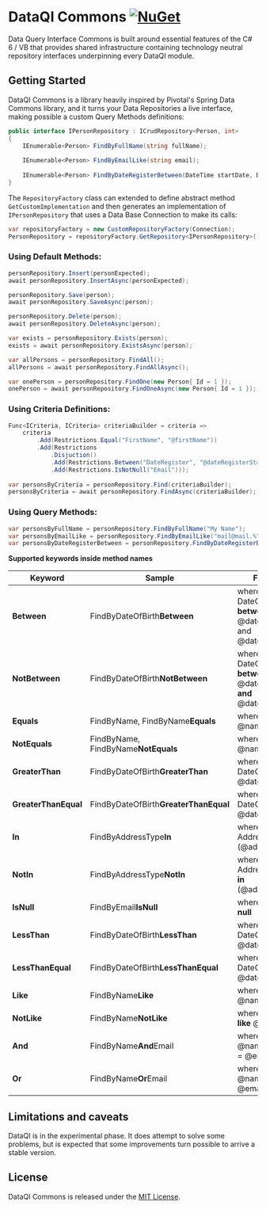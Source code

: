 # DataQI Commons [![NuGet](https://img.shields.io/nuget/v/DataQI.Commons.svg)](https://www.nuget.org/packages/DataQI.Commons/)

Data Query Interface Commons is built around essential features of the C# 6 / VB that provides shared infrastructure containing technology neutral repository interfaces underpinning every DataQI module.

## Getting Started

DataQI Commons is a library heavily inspired by Pivotal's Spring Data Commons library, and it turns your Data Repositories a live interface, making possible a custom Query Methods definitions:

```csharp
public interface IPersonRepository : ICrudRepository<Person, int>
{
    IEnumerable<Person> FindByFullName(string fullName);
  
    IEnumerable<Person> FindByEmailLike(string email);
  
    IEnumerable<Person> FindByDateRegisterBetween(DateTime startDate, DateTime endDate);
}
```

The `RepositoryFactory` class can extended to define abstract method `GetCustomImplementation` and then generates an implementation of `IPersonRepository` that uses a Data Base Connection to make its calls:

```csharp
var repositoryFactory = new CustomRepositoryFactory(Connection);
PersonRepository = repositoryFactory.GetRepository<IPersonRepository>();
```

### Using Default Methods:

```csharp
personRepository.Insert(personExpected);
await personRepository.InsertAsync(personExpected);

personRepository.Save(person);
await personRepository.SaveAsync(person);

personRepository.Delete(person);
await personRepository.DeleteAsync(person);

var exists = personRepository.Exists(person);
exists = await personRepository.ExistsAsync(person);

var allPersons = personRepository.FindAll();
allPersons = await personRepository.FindAllAsync();

var onePerson = personRepository.FindOne(new Person{ Id = 1 });
onePerson = await personRepository.FindOneAsync(new Person{ Id = 1 });
```

### Using Criteria Definitions:

```csharp
Func<ICriteria, ICriteria> criteriaBuilder = criteria =>
    criteria
        .Add(Restrictions.Equal("FirstName", "@firstName"))
        .Add(Restrictions
            .Disjuction()
            .Add(Restrictions.Between("DateRegister", "@dateRegisterStart", "@dateRegisterEnd"))
            .Add(Restrictions.IsNotNull("Email")));
        
var personsByCriteria = personRepository.Find(criteriaBuilder);
personsByCriteria = await personRepository.FindAsync(criteriaBuilder);
```

### Using Query Methods:

```csharp
var personsByFullName = personRepository.FindByFullName("My Name");
var personsByEmailLike = personRepository.FindByEmailLike("mail@mail.%");
var personsByDateRegisterBetween = personRepository.FindByDateRegisterBetween(Convert.ToDateTime("2020-01-01"), Convert.ToDateTime("2020-01-01"));
```

**Supported keywords inside method names**

| **Keyword** | **Sample** | **Fragment**
|-------------|------------|-------------
| **Between** | FindByDateOfBirth**Between** | where DateOfBirth **between** @dateOfBirthStart and @dateOfBirthEnd
| **NotBetween** | FindByDateOfBirth**NotBetween** | where DateOfBirth **not between** @dateOfBirthStart **and** @dateOfBirthEnd
| **Equals** | FindByName, FindByName**Equals** | where Name **=** @name
| **NotEquals** | FindByName, FindByName**NotEquals** | where Name **<>** @name
| **GreaterThan** | FindByDateOfBirth**GreaterThan** | where DateOfBirth **>** @dateOfBirth
| **GreaterThanEqual** | FindByDateOfBirth**GreaterThanEqual** | where DateOfBirth **>=** @dateOfBirth
| **In** | FindByAddressType**In** | where AddressType **in** (@addressType)
| **NotIn** | FindByAddressType**NotIn** | where AddressType **not in** (@addressType)
| **IsNull** | FindByEmail**IsNull** | where Email **is null**
| **LessThan** | FindByDateOfBirth**LessThan** | where DateOfBirth **<** @dateOfBirth
| **LessThanEqual** | FindByDateOfBirth**LessThanEqual** | where DateOfBirth **<=** @dateOfBirth
| **Like** | FindByName**Like** | where Name **like** @name
| **NotLike** | FindByName**NotLike** | where Name **not like** @name
| **And** | FindByName**And**Email | where Name = @name **and** Email = @email
| **Or** | FindByName**Or**Email | where Name = @name **or** Email = @email

## Limitations and caveats

DataQI is in the experimental phase. It does attempt to solve some problems, but is expected that some improvements turn possible to arrive a stable version.

## License

DataQI Commons is released under the [MIT License](https://opensource.org/licenses/MIT).
